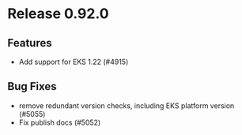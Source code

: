 # Release 0.92.0

## Features

- Add support for EKS 1.22 (#4915)

## Bug Fixes

- remove redundant version checks, including EKS platform version (#5055)
- Fix publish docs (#5052)
